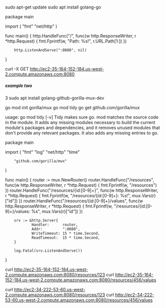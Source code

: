 
sudo apt-get update
sudo apt install golang-go


package main

import (
        "fmt"
        "net/http"
)

func main() {
        http.HandleFunc("/", func(w http.ResponseWriter, r *http.Request) {
                fmt.Fprintf(w, "Path: %s!", r.URL.Path[1:])
        })

        http.ListenAndServe(":8080", nil)
}




curl -X GET http://ec2-35-164-152-184.us-west-2.compute.amazonaws.com:8080



##### example two 

3
sudo apt install golang-github-gorilla-mux-dev


go mod init   gorilla/mux
go mod tidy
go get github.com/gorilla/mux


usage: go mod tidy [-v] Tidy makes sure go. 
mod matches the source code in the module. 
It adds any missing modules necessary to build 
the current module's packages and dependencies,
 and it removes unused modules that don't provide 
any relevant packages. It also adds 
any missing entries to go.

package main


import (
        "fmt"
        "log"
        "net/http"
        "time"

        "github.com/gorilla/mux"
)

func main() {
        router := mux.NewRouter()
        router.HandleFunc("/resources", func(w http.ResponseWriter, r *http.Request) {
                fmt.Fprintf(w, "/resources")
        })
        router.HandleFunc("/resources/{id:[0-9]+}", func(w http.ResponseWriter, r *http.Request) {
                fmt.Fprintf(w, "/resources/{id:[0-9]+}: %s!", mux.Vars(r)["id"])
        })
        router.HandleFunc("/resources/{id:[0-9]+}/values", func(w http.ResponseWriter, r *http.Request) {
                fmt.Fprintf(w, "/resources/{id:[0-9]+}/values: %s", mux.Vars(r)["id"])
        })

        srv := &http.Server{
                Handler:      router,
                Addr:         ":8080",
                WriteTimeout: 15 * time.Second,
                ReadTimeout:  15 * time.Second,
        }

        log.Fatal(srv.ListenAndServe())
}


curl http://ec2-35-164-152-184.us-west-2.compute.amazonaws.com:8080/resources/123
curl http://ec2-35-164-152-184.us-west-2.compute.amazonaws.com:8080/resources/456/values


curl http://ec2-34-222-53-60.us-west-2.compute.amazonaws.com:8080/resources/123
curl http://ec2-34-222-53-60.us-west-2.compute.amazonaws.com:8080/resources/456/values
